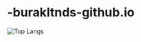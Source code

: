 # -burakltnds-github.io
![Top Langs](https://github-readme-stats.vercel.app/api/top-langs/?username=burakltnds&layout=compact&theme=radical)
